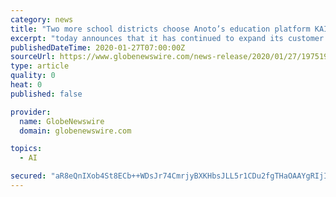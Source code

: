```yaml
---
category: news
title: "Two more school districts choose Anoto’s education platform KAIT to deliver AI-based individualized education"
excerpt: "today announces that it has continued to expand its customer base for KAIT and added a large school district in Florida and another school district in Utah in January. Combined, the new school districts are comprised of 301 schools and 238,"
publishedDateTime: 2020-01-27T07:00:00Z
sourceUrl: https://www.globenewswire.com/news-release/2020/01/27/1975196/0/en/Two-more-school-districts-choose-Anoto-s-education-platform-KAIT-to-deliver-AI-based-individualized-education.html
type: article
quality: 0
heat: 0
published: false

provider:
  name: GlobeNewswire
  domain: globenewswire.com

topics:
  - AI

secured: "aR8eQnIXob4St8ECb++WDsJr74CmrjyBXKHbsJLL5r1CDu2fgTHaOAAYgRIjIPAzxd0aNlh9C1pC1H5k5ZfrE8hX0QS4y7UbFq91c6iqad0cGT7EB86HdsVOezhED8IxWcy1dtkNj9tYkfpIdBTkXZXSuyQ3nw0E0iuZMINnPh7NgpsMlLPvrKzzqX7pDKkM2HumgdZj+o0IHdjgNedPd7YzuMM+hMVwywqp54WKPsbjrIUDcMzn35KFO2O+ZCE0plzRsjxFcQDHNj06NPW7BmWUCb2/uAYlwbuRE80KG04yGaBkDia2kKVpSK7EPZSZ;oBv+5pEto+scZoO7tDOgJA=="
---
```


